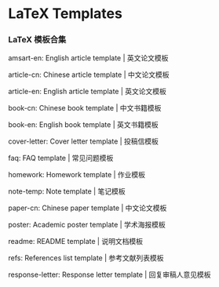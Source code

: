 # LaTeX Templates

### LaTeX 模板合集

amsart-en: English article template | 英文论文模板

article-cn: Chinese article template | 中文论文模板

article-en: English article template | 英文论文模板

book-cn: Chinese book template | 中文书籍模板

book-en: English book template | 英文书籍模板

cover-letter: Cover letter template | 投稿信模板

faq: FAQ template | 常见问题模板

homework: Homework template | 作业模板

note-temp: Note template | 笔记模板

paper-cn: Chinese paper template | 中文论文模板

poster: Academic poster template | 学术海报模板

readme: README template | 说明文档模板

refs: References list template | 参考文献列表模板

response-letter: Response letter template | 回复审稿人意见模板
